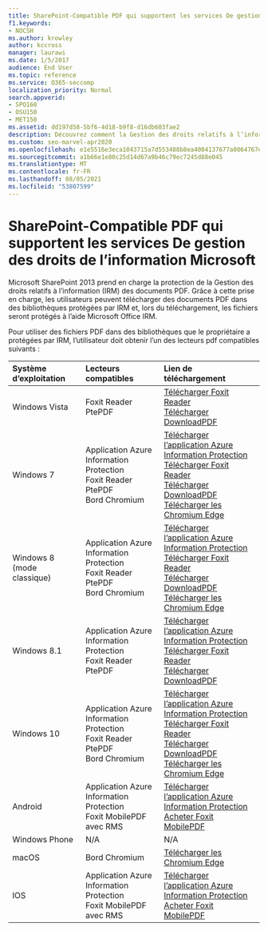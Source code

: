 ```yaml
---
title: SharePoint-Compatible PDF qui supportent les services De gestion des droits de l’information Microsoft
f1.keywords:
- NOCSH
ms.author: krowley
author: kccross
manager: laurawi
ms.date: 1/5/2017
audience: End User
ms.topic: reference
ms.service: O365-seccomp
localization_priority: Normal
search.appverid:
- SPO160
- OSU150
- MET150
ms.assetid: dd197d58-5bf6-4d18-b9f8-d16db603fae2
description: Découvrez comment la Gestion des droits relatifs à l’information (IRM) protège les documents PDF téléchargés vers des bibliothèques protégées par IRM dans Microsoft SharePoint 2013.
ms.custom: seo-marvel-apr2020
ms.openlocfilehash: e1e5516e3eca1043715a7d553488b8ea4004137677a0064767e1e62eddde8ac3
ms.sourcegitcommit: a1b66e1e80c25d14d67a9b46c79ec7245d88e045
ms.translationtype: MT
ms.contentlocale: fr-FR
ms.lasthandoff: 08/05/2021
ms.locfileid: "53807599"
---
```

# <a name="sharepoint-compatible-pdf-readers-that-support-microsoft-information-rights-management-services"></a>SharePoint-Compatible PDF qui supportent les services De gestion des droits de l’information Microsoft

Microsoft SharePoint 2013 prend en charge la protection de la Gestion des droits relatifs à l’information (IRM) des documents PDF. Grâce à cette prise en charge, les utilisateurs peuvent télécharger des documents PDF dans des bibliothèques protégées par IRM et, lors du téléchargement, les fichiers seront protégés à l’aide Microsoft Office IRM.
  
Pour utiliser des fichiers PDF dans des bibliothèques que le propriétaire a protégées par IRM, l’utilisateur doit obtenir l’un des lecteurs pdf compatibles suivants :
  
| Système d’exploitation | Lecteurs compatibles | Lien de téléchargement |
|:-----|:-----|:-----|
|Windows Vista  <br/> |Foxit Reader  <br/> PtePDF  <br/> |[Télécharger Foxit Reader](https://go.microsoft.com/fwlink/?linkid=2139326) <br/> [Télécharger DownloadPDF](https://go.microsoft.com/fwlink/?linkid=2139327) <br/> |
|Windows 7  <br/> |Application Azure Information Protection  <br/> Foxit Reader  <br/> PtePDF  <br/> Bord Chromium  <br/>|[Télécharger l’application Azure Information Protection](https://go.microsoft.com/fwlink/?linkid=837797) <br/> [Télécharger Foxit Reader](https://go.microsoft.com/fwlink/?linkid=2139326) <br/> [Télécharger DownloadPDF](https://go.microsoft.com/fwlink/?linkid=2139327) <br/> [Télécharger les Chromium Edge](https://support.microsoft.com/microsoft-edge/download-the-new-microsoft-edge-based-on-chromium-0f4a3dd7-55df-60f5-739f-00010dba52cf) <br/>|
|Windows 8 (mode classique)  <br/> |Application Azure Information Protection  <br/> Foxit Reader  <br/> PtePDF  <br/> Bord Chromium  <br/>|[Télécharger l’application Azure Information Protection](https://go.microsoft.com/fwlink/?linkid=837797) <br/> [Télécharger Foxit Reader](https://go.microsoft.com/fwlink/?linkid=2139326) <br/> [Télécharger DownloadPDF](https://go.microsoft.com/fwlink/?linkid=2139327) <br/> [Télécharger les Chromium Edge](https://support.microsoft.com/microsoft-edge/download-the-new-microsoft-edge-based-on-chromium-0f4a3dd7-55df-60f5-739f-00010dba52cf) <br/> |
|Windows 8.1  <br/> |Application Azure Information Protection  <br/> Foxit Reader  <br/> PtePDF  <br/> |[Télécharger l’application Azure Information Protection](https://go.microsoft.com/fwlink/?linkid=837797) <br/> [Télécharger Foxit Reader](https://go.microsoft.com/fwlink/?linkid=2139326) <br/> [Télécharger DownloadPDF](https://go.microsoft.com/fwlink/?linkid=2139327) <br/> |
|Windows 10  <br/> |Application Azure Information Protection  <br/> Foxit Reader  <br/> PtePDF  <br/> Bord Chromium  <br/> |[Télécharger l’application Azure Information Protection](https://go.microsoft.com/fwlink/?linkid=837797) <br/> [Télécharger Foxit Reader](https://go.microsoft.com/fwlink/?linkid=2139326) <br/> [Télécharger DownloadPDF](https://go.microsoft.com/fwlink/?linkid=2139327) <br/> [Télécharger les Chromium Edge](https://support.microsoft.com/microsoft-edge/download-the-new-microsoft-edge-based-on-chromium-0f4a3dd7-55df-60f5-739f-00010dba52cf) <br/> |
|Android  <br/> |Application Azure Information Protection  <br/> Foxit MobilePDF avec RMS  <br/> |[Télécharger l’application Azure Information Protection](/azure/information-protection/rms-client/protected-pdf-readers#installing-a-protected-pdf-reader-for-mobile-iosandroidc) <br/> [Acheter Foxit MobilePDF](https://play.google.com/store/apps/details?id=com.foxit.mobile.pdf.lite) <br/> |
|Windows Phone  <br/> |N/A  <br/> |N/A  <br/> |
|macOS  <br/> |Bord Chromium  <br/> |[Télécharger les Chromium Edge](https://support.microsoft.com/microsoft-edge/download-the-new-microsoft-edge-based-on-chromium-0f4a3dd7-55df-60f5-739f-00010dba52cf)  <br/> |
|IOS  <br/> |Application Azure Information Protection  <br/> Foxit MobilePDF avec RMS  <br/> |[Télécharger l’application Azure Information Protection](/azure/information-protection/rms-client/protected-pdf-readers#installing-a-protected-pdf-reader-for-windows-or-mac) <br/> [Acheter Foxit MobilePDF](https://play.google.com/store/apps/details?id=com.foxit.mobile.pdf.lite) <br/> |
